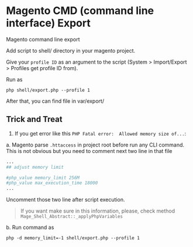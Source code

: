 # Magento CMD (command line interface) Export
Magento command line export

Add script to shell/ directory in your magento project.

Give your ```profile ID``` as an argument to the script (System > Import/Export > Profiles get profile ID from).

Run as 

```
php shell/export.php --profile 1
```

After that, you can find file in var/export/

## Trick and Treat
1. If you get error like this `PHP Fatal error:  Allowed memory size of...`:

 a. Magento parse `.httaccess` in project root before run any CLI command. 
 This is not obvious but you need to comment next two line in that file
 ```php
 ...
 ## adjust memory limit
 
 #php_value memory_limit 256M
 #php_value max_execution_time 18000
 ...
 ```
 Uncomment those two line after script execution.
 
 > If you want make sure in this information, please, check method `Mage_Shell_Abstract::_applyPhpVariables` 
 
  
 b. Run command as
```
php -d memory_limit=-1 shell/export.php --profile 1
```
